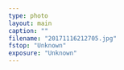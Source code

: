 ```yaml
---
type: photo
layout: main
caption: ""
filename: "20171116212705.jpg"
fstop: "Unknown"
exposure: "Unknown"
---
```

